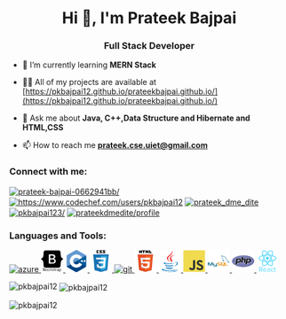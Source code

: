 <h1 align="center">Hi 👋, I'm Prateek Bajpai</h1>
<h3 align="center">Full Stack Developer</h3>


- 🌱 I’m currently learning **MERN Stack**

- 👨‍💻 All of my projects are available at [https://pkbajpai12.github.io/prateekbajpai.github.io/](https://pkbajpai12.github.io/prateekbajpai.github.io/)

- 💬 Ask me about **Java, C++,Data Structure and Hibernate and HTML,CSS**

- 📫 How to reach me **prateek.cse.uiet@gmail.com**


<h3 align="left">Connect with me:</h3>
<p align="left">
<a href="https://linkedin.com/in/prateek-bajpai-0662941bb/" target="blank"><img align="center" src="https://raw.githubusercontent.com/rahuldkjain/github-profile-readme-generator/master/src/images/icons/Social/linked-in-alt.svg" alt="prateek-bajpai-0662941bb/" height="30" width="40" /></a>
<a href="https://www.codechef.com/users/pkbajpai12" target="blank"><img align="center" src="https://cdn.jsdelivr.net/npm/simple-icons@3.1.0/icons/codechef.svg" alt="https://www.codechef.com/users/pkbajpai12" height="30" width="40" /></a>
<a href="https://www.hackerrank.com/prateek_dme_dite" target="blank"><img align="center" src="https://raw.githubusercontent.com/rahuldkjain/github-profile-readme-generator/master/src/images/icons/Social/hackerrank.svg" alt="prateek_dme_dite" height="30" width="40" /></a>
<a href="https://www.leetcode.com/pkbajpai123/" target="blank"><img align="center" src="https://raw.githubusercontent.com/rahuldkjain/github-profile-readme-generator/master/src/images/icons/Social/leet-code.svg" alt="pkbajpai123/" height="30" width="40" /></a>
<a href="https://auth.geeksforgeeks.org/user/prateekdmedite/profile" target="blank"><img align="center" src="https://raw.githubusercontent.com/rahuldkjain/github-profile-readme-generator/master/src/images/icons/Social/geeks-for-geeks.svg" alt="prateekdmedite/profile" height="30" width="40" /></a>
</p>

<h3 align="left">Languages and Tools:</h3>
<p align="left"> <a href="https://azure.microsoft.com/en-in/" target="_blank" rel="noreferrer"> <img src="https://www.vectorlogo.zone/logos/microsoft_azure/microsoft_azure-icon.svg" alt="azure" width="40" height="40"/> </a> <a href="https://getbootstrap.com" target="_blank" rel="noreferrer"> <img src="https://raw.githubusercontent.com/devicons/devicon/master/icons/bootstrap/bootstrap-plain-wordmark.svg" alt="bootstrap" width="40" height="40"/> </a> <a href="https://www.w3schools.com/cpp/" target="_blank" rel="noreferrer"> <img src="https://raw.githubusercontent.com/devicons/devicon/master/icons/cplusplus/cplusplus-original.svg" alt="cplusplus" width="40" height="40"/> </a>  <a href="https://www.w3schools.com/css/" target="_blank" rel="noreferrer"> <img src="https://raw.githubusercontent.com/devicons/devicon/master/icons/css3/css3-original-wordmark.svg" alt="css3" width="40" height="40"/> </a>  <a href="https://git-scm.com/" target="_blank" rel="noreferrer"> <img src="https://www.vectorlogo.zone/logos/git-scm/git-scm-icon.svg" alt="git" width="40" height="40"/> </a> <a href="https://www.w3.org/html/" target="_blank" rel="noreferrer"> <img src="https://raw.githubusercontent.com/devicons/devicon/master/icons/html5/html5-original-wordmark.svg" alt="html5" width="40" height="40"/> </a> <a href="https://www.java.com" target="_blank" rel="noreferrer"> <img src="https://raw.githubusercontent.com/devicons/devicon/master/icons/java/java-original.svg" alt="java" width="40" height="40"/> </a> <a href="https://developer.mozilla.org/en-US/docs/Web/JavaScript" target="_blank" rel="noreferrer"> <img src="https://raw.githubusercontent.com/devicons/devicon/master/icons/javascript/javascript-original.svg" alt="javascript" width="40" height="40"/> </a> <a href="https://www.mysql.com/" target="_blank" rel="noreferrer"> <img src="https://raw.githubusercontent.com/devicons/devicon/master/icons/mysql/mysql-original-wordmark.svg" alt="mysql" width="40" height="40"/> </a> <a href="https://www.php.net" target="_blank" rel="noreferrer"> <img src="https://raw.githubusercontent.com/devicons/devicon/master/icons/php/php-original.svg" alt="php" width="40" height="40"/> </a> <a href="https://reactjs.org/" target="_blank" rel="noreferrer"> <img src="https://raw.githubusercontent.com/devicons/devicon/master/icons/react/react-original-wordmark.svg" alt="react" width="40" height="40"/> </a> </p>

<p><img align="left" src="https://github-readme-stats.vercel.app/api/top-langs?username=pkbajpai12&show_icons=true&locale=en&layout=compact" alt="pkbajpai12" /></p>

<p>&nbsp;<img align="center" src="https://github-readme-stats.vercel.app/api?username=pkbajpai12&show_icons=true&locale=en" alt="pkbajpai12" /></p>

<p><img align="center" src="https://github-readme-streak-stats.herokuapp.com/?user=pkbajpai12&" alt="pkbajpai12" /></p>
